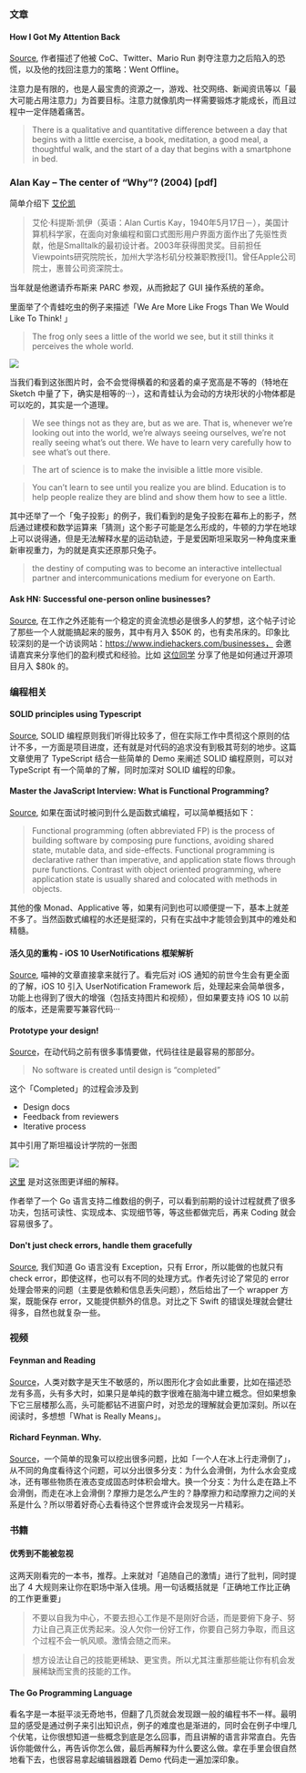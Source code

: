 ### 文章

#### How I Got My Attention Back
[Source](https://backchannel.com/how-i-got-my-attention-back-c7fc9297d347#.7igixxe1u), 作者描述了他被 CoC、Twitter、Mario Run 剥夺注意力之后陷入的恐慌，以及他的找回注意力的策略：Went Offline。

注意力是有限的，也是人最宝贵的资源之一，游戏、社交网络、新闻资讯等以「最大可能占用注意力」为首要目标。注意力就像肌肉一样需要锻炼才能成长，而且过程中一定伴随着痛苦。

> There is a qualitative and quantitative difference between a day that begins with a little exercise, a book, meditation, a good meal, a thoughtful walk, and the start of a day that begins with a smartphone in bed.

### Alan Kay – The center of “Why”? (2004) [pdf]

简单介绍下 [艾伦凯](https://zh.wikipedia.org/wiki/%E8%89%BE%E4%BC%A6%C2%B7%E5%87%AF) 

> 艾伦·科提斯·凯伊（英语：Alan Curtis Kay，1940年5月17日－），美国计算机科学家，在面向对象编程和窗口式图形用户界面方面作出了先驱性贡献，他是Smalltalk的最初设计者。2003年获得图灵奖。目前担任Viewpoints研究院院长，加州大学洛杉矶分校兼职教授[1]。曾任Apple公司院士，惠普公司资深院士。

当年就是他邀请乔布斯来 PARC 参观，从而掀起了 GUI 操作系统的革命。

里面举了个青蛙吃虫的例子来描述「We Are More Like Frogs Than We Would Like To Think! 」

> The frog only sees a little of the world we see, but it still thinks it perceives the whole world. 

![](http://ww4.sinaimg.cn/large/afe37136gw1fbrgjwu6nij20pc0ekq4d.jpg)

当我们看到这张图片时，会不会觉得横着的和竖着的桌子宽高是不等的（特地在 Sketch 中量了下，确实是相等的···），这和青蛙认为会动的方块形状的小物体都是可以吃的，其实是一个道理。

> We see things not as they are, but as we are. That is, whenever we’re looking out into the world, we’re always seeing ourselves, we’re not really seeing what’s out there. We have to learn very carefully how to see what’s out there.

> The art of science is to make the invisible a little more visible.

> You can’t learn to see until you realize you are blind. Education is to help people realize they are blind and show them how to see a little. 

其中还举了一个「兔子投影」的例子，我们看到的是兔子投影在幕布上的影子，然后通过建模和数学运算来「猜测」这个影子可能是怎么形成的，牛顿的力学在地球上可以说得通，但是无法解释水星的运动轨迹，于是爱因斯坦采取另一种角度来重新审视重力，为的就是真实还原那只兔子。

>  the destiny of computing was to become an interactive intellectual partner and intercommunications medium for everyone on Earth. 

#### Ask HN: Successful one-person online businesses?
[Source](https://news.ycombinator.com/item?id=13326535), 在工作之外还能有一个稳定的资金流想必是很多人的梦想，这个帖子讨论了那些一个人就能搞起来的服务，其中有月入 $50K 的，也有卖吊床的。印象比较深刻的是一个访谈网站：https://www.indiehackers.com/businesses， 会邀请嘉宾来分享他们的盈利模式和经验。比如 [这位同学](https://www.indiehackers.com/businesses/sidekiq) 分享了他是如何通过开源项目月入 $80k 的。

### 编程相关

#### SOLID principles using Typescript
[Source](https://dev.to/samueleresca/solid-principles-using-typescript), SOLID 编程原则我们听得比较多了，但在实际工作中贯彻这个原则的估计不多，一方面是项目进度，还有就是对代码的追求没有到极其苛刻的地步。这篇文章使用了 TypeScript 结合一些简单的 Demo 来阐述 SOLID 编程原则，可以对 TypeScript 有一个简单的了解，同时加深对 SOLID 编程的印象。

#### Master the JavaScript Interview: What is Functional Programming?
[Source](https://medium.com/javascript-scene/master-the-javascript-interview-what-is-functional-programming-7f218c68b3a0#.m3pr2smw7), 如果在面试时被问到什么是函数式编程，可以简单概括如下：

> Functional programming (often abbreviated FP) is the process of building software by composing pure functions, avoiding shared state, mutable data, and side-effects. Functional programming is declarative rather than imperative, and application state flows through pure functions. Contrast with object oriented programming, where application state is usually shared and colocated with methods in objects.

其他的像 Monad、Applicative 等，如果有问到也可以顺便提一下，基本上就差不多了。当然函数式编程的水还是挺深的，只有在实战中才能领会到其中的难处和精髓。

#### 活久见的重构 - iOS 10 UserNotifications 框架解析
[Source](https://onevcat.com/2016/08/notification/), 喵神的文章直接拿来就行了。看完后对 iOS 通知的前世今生会有更全面的了解，iOS 10 引入 UserNotification Framework 后，处理起来会简单很多，功能上也得到了很大的增强（包括支持图片和视频），但如果要支持 iOS 10 以前的版本，还是需要写兼容代码···

#### Prototype your design!
[Source](https://talks.golang.org/2016/prototype-your-design.pdf)，在动代码之前有很多事情要做，代码往往是最容易的那部分。

> No software is created until design is “completed”

这个「Completed」的过程会涉及到

* Design docs
* Feedback from reviewers
* Iterative process

其中引用了斯坦福设计学院的一张图

![](http://dschool.stanford.edu/redesigningtheater/files/2012/08/design-thinking2.jpg)

[这](http://dschool.stanford.edu/redesigningtheater/the-design-thinking-process/)[里](https://dschool.stanford.edu/sandbox/groups/designresources/wiki/36873/attachments/74b3d/ModeGuideBOOTCAMP2010L.pdf?sessionID=e62aa8294d323f1b1540d3ee21e961cf7d1bce38) 是对这张图更详细的解释。

作者举了一个 Go 语言支持二维数组的例子，可以看到前期的设计过程就费了很多功夫，包括可读性、实现成本、实现细节等，等这些都做完后，再来 Coding 就会容易很多了。

#### Don't just check errors, handle them gracefully
[Source](https://dave.cheney.net/2016/04/27/dont-just-check-errors-handle-them-gracefully), 我们知道 Go 语言没有 Exception，只有 Error，所以能做的也就只有 check error，即使这样，也可以有不同的处理方式。作者先讨论了常见的 error 处理会带来的问题（主要是依赖和信息丢失问题），然后给出了一个 wrapper 方案，既能保存 error，又能提供额外的信息。对比之下 Swift 的错误处理就会健壮得多，自然也就复杂一些。

### 视频

#### Feynman and Reading
[Source](https://www.youtube.com/watch?v=M1TiXLGqlM4)，人类对数字是天生不敏感的，所以图形化才会如此重要，比如在描述恐龙有多高，头有多大时，如果只是单纯的数字很难在脑海中建立概念。但如果想象下它三层楼那么高，头可能都钻不进窗户时，对恐龙的理解就会更加深刻。所以在阅读时，多想想「What is Really Means」。


#### Richard Feynman. Why.
[Source](https://www.youtube.com/watch?v=36GT2zI8lVA)，一个简单的现象可以挖出很多问题，比如「一个人在冰上行走滑倒了」，从不同的角度看待这个问题，可以分出很多分支：为什么会滑倒，为什么水会变成冰，还有哪些物质在液态变成固态时体积会增大。换一个分支：为什么走在路上不会滑倒，而走在冰上会滑倒？摩擦力是怎么产生的？静摩擦力和动摩擦力之间的关系是什么？所以带着好奇心去看待这个世界或许会发现另一片精彩。

### 书籍

#### 优秀到不能被忽视

这两天刚看完的一本书，推荐。上来就对「追随自己的激情」进行了批判，同时提出了 4 大规则来让你在职场中渐入佳境。用一句话概括就是「正确地工作比正确的工作更重要」

> 不要以自我为中心，不要去担心工作是不是刚好合适，而是要俯下身子、努力让自己真正优秀起来。没人欠你一份好工作，你要自己努力争取，而且这个过程不会一帆风顺。激情会随之而来。

> 想方设法让自己的技能更稀缺、更宝贵。所以尤其注重那些能让你有机会发展稀缺而宝贵的技能的工作。

#### The Go Programming Language

看名字是一本挺平淡无奇地书，但翻了几页就会发现跟一般的编程书不一样。最明显的感受是通过例子来引出知识点，例子的难度也是渐进的，同时会在例子中埋几个伏笔，让你很想知道一些概念到底是怎么回事，而且讲解的语言非常直白。先告诉你能做什么，再告诉你怎么做，最后再解释为什么要这么做。拿在手里会很自然地看下去，也很容易拿起编辑器跟着 Demo 代码走一遍加深印象。